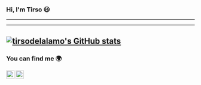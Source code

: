 ### Hi, I'm Tirso :smiley:

---



---
[![tirsodelalamo's GitHub stats](https://github-readme-stats.vercel.app/api?username=tirsodelalamo)](https://github.com/anuraghazra/github-readme-stats)
---

### You can find me 🌍
[<img align="left" alt="Souarvdey777 | LinkedIn" width="22px" src="https://cdn.jsdelivr.net/npm/simple-icons@v3/icons/linkedin.svg" />][linkedin]
[<img align="left" alt="Souarvdey777 | Instagram" width="22px" src="https://cdn.jsdelivr.net/npm/simple-icons@v3/icons/instagram.svg" />][instagram]

[instagram]: https://www.instagram.com/tirsodelalamo/
[linkedin]: https://www.linkedin.com/in/tirsodelalamomartin/
